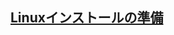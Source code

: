 ## [Linuxインストールの準備](https://linuc.org/study/column/3753/?hm_ct=3eb824ddc0011d34ef2a9dee409b1391&hm_cv=3f25211b47622df5e60f618ed4840d13&hm_cs=3405646265fcc645dc30868.60445446&hm_mid=mbf9e&hm_id=mbf9e&hm_h=a05.hm-f.jp)
